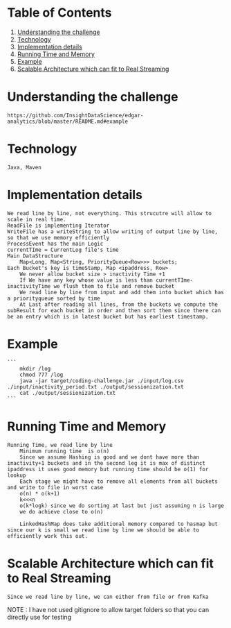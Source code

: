 # Table of Contents
1. [Understanding the challenge](README.md#challenge)
2. [Technology](README.md#technology)
3. [Implementation details](README.md#logic)
4. [Running Time and Memory](README.md#big0)
5. [Example](README.md#example)
6. [Scalable Architecture which can fit to Real Streaming ](README.md#scalable)

# Understanding the challenge
	https://github.com/InsightDataScience/edgar-analytics/blob/master/README.md#example
# Technology
	Java, Maven
# Implementation details
	We read line by line, not everything. This strucutre will allow to scale in real time.
	ReadFile is implementing Iterator
	WriteFile has a writeString to allow writing of output line by line, so that we use memory efficiently
	ProcessEvent has the main Logic
	currentTIme = CurrentLog file's time
	Main DataStructure 
		Map<Long, Map<String, PriorityQueue<Row>>> buckets;
	Each Bucket's key is timeStamp, Map <ipaddress, Row>
		We never allow bucket size > inactivity Time +1 
		If We have any key whose value is less than currentTIme-inactivityTime we flush them to file and remove bucket 
		We read line by line from input and add them into bucket which has a priorityqueue sorted by time
		At Last after reading all lines, from the buckets we compute the subResult for each bucket in order and then sort them since there can be an entry which is in latest bucket but has earliest timestamp.
		
# Example
	```
		mkdir /log
		chmod 777 /log	
		java -jar target/coding-challenge.jar ./input/log.csv ./input/inactivity_period.txt ./output/sessionization.txt
		cat ./output/sessionization.txt
	```
		
#	Running Time and Memory
	Running Time, we read line by line
		Minimum running time  is o(n)
		Since we assume Hashing is good and we dont have more than inactivity+1 buckets and in the second leg it is max of distinct ipaddress it uses good memory but running time should be o(1) for lookup
		Each stage we might have to remove all elements from all buckets and write to file in worst case
		o(n) * o(k+1) 
		k<<<n
		o(k*logk) since we do sorting at last but just assuming n is large
		we do achieve close to o(n)
		
		LinkedHashMap does take additional memory compared to hasmap but since our k is small we read line by line we should be able to efficiently work this out.
		

# Scalable Architecture which can fit to Real Streaming
	Since we read line by line, we can either from file or from Kafka

NOTE : I have not used gitignore to allow target folders so that you can directly use for testing

		
		


